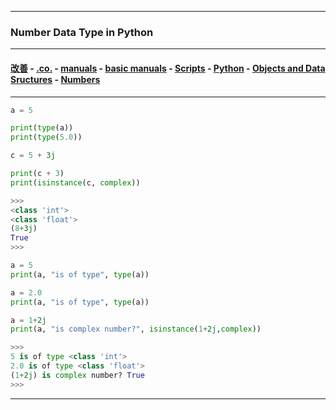 

---

### Number Data Type in Python

---

#### [改善](https://github.com/ttltrk/0C/blob/master/README.MD) - [.co.](https://github.com/ttltrk/PRG/blob/master/CODING.MD) - [manuals](https://github.com/ttltrk/PRG/blob/master/MAN.MD) - [basic manuals](https://github.com/ttltrk/PRG/blob/master/MANUALS.MD) - [Scripts](https://github.com/ttltrk/PRG/blob/master/PY/DOC/SC/SC.MD) - [Python](https://github.com/ttltrk/PRG/blob/master/PY/DOC/OPYM/OPYM.MD) - [Objects and Data Sructures](https://github.com/ttltrk/PRG/blob/master/PY/DOC/OPYM/01_OBJ_DS/OBJ_DS.MD) - [Numbers](https://github.com/ttltrk/PRG/blob/master/PY/DOC/OPYM/01_OBJ_DS/NUMBERS/NUMBERS.MD)

---

```python
a = 5

print(type(a))
print(type(5.0))

c = 5 + 3j

print(c + 3)
print(isinstance(c, complex))

>>>
<class 'int'>
<class 'float'>
(8+3j)
True
>>>
```

```python
a = 5
print(a, "is of type", type(a))

a = 2.0
print(a, "is of type", type(a))

a = 1+2j
print(a, "is complex number?", isinstance(1+2j,complex))

>>>
5 is of type <class 'int'>
2.0 is of type <class 'float'>
(1+2j) is complex number? True
>>>
```

---

